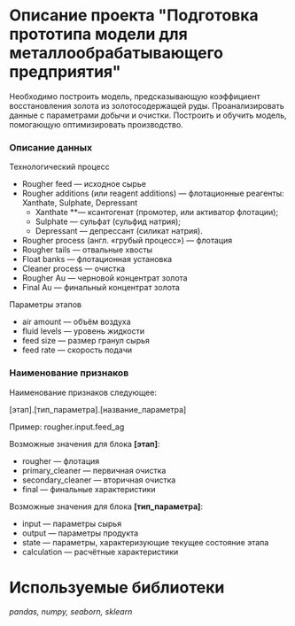 # Описание проекта "Подготовка прототипа модели для металлообрабатывающего предприятия"

Необходимо построить модель, предсказывающую коэффициент восстановления золота из золотосодержащей руды. Проанализировать данные с параметрами добычи и очистки.
Построить и обучить модель, помогающую оптимизировать производство.

### Описание данных
Технологический процесс
* Rougher feed — исходное сырье
* Rougher additions (или reagent additions) — флотационные реагенты: Xanthate, Sulphate, Depressant
    * Xanthate **— ксантогенат (промотер, или активатор флотации);
    * Sulphate — сульфат (сульфид натрия);
    * Depressant — депрессант (силикат натрия).
* Rougher process (англ. «грубый процесс») — флотация
* Rougher tails — отвальные хвосты
* Float banks — флотационная установка
* Cleaner process — очистка
* Rougher Au — черновой концентрат золота
* Final Au — финальный концентрат золота

Параметры этапов
* air amount — объём воздуха
* fluid levels — уровень жидкости
* feed size — размер гранул сырья
* feed rate — скорость подачи

### Наименование признаков

Наименование признаков следующее:

[этап].[тип_параметра].[название_параметра]

Пример: rougher.input.feed_ag

Возможные значения для блока **[этап]**:

* rougher — флотация
* primary_cleaner — первичная очистка
* secondary_cleaner — вторичная очистка
* final — финальные характеристики

Возможные значения для блока **[тип_параметра]**:
* input — параметры сырья
* output — параметры продукта
* state — параметры, характеризующие текущее состояние этапа
* calculation — расчётные характеристики

# Используемые библиотеки
*pandas, numpy, seaborn, sklearn*

